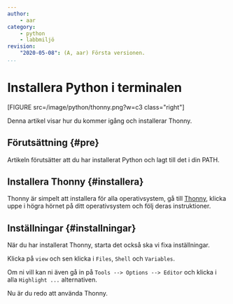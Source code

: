 ```yaml
---
author:
    - aar
category:
    - python
    - labbmiljö
revision:
    "2020-05-08": (A, aar) Första versionen.
...
```

Installera Python i terminalen
==================================

[FIGURE src=/image/python/thonny.png?w=c3 class="right"]

Denna artikel visar hur du kommer igång och installerar Thonny.

<!--more-->



Förutsättning {#pre}
-------------------------------

Artikeln förutsätter att du har installerat Python och lagt till det i din PATH.



Installera Thonny {#installera}
-------------------------------

Thonny är simpelt att installera för alla operativsystem, gå till [Thonny](https://thonny.org/), klicka uppe i högra hörnet på ditt operativsystem och följ deras instruktioner.



Inställningar {#installningar}
-----------------------------

När du har installerat Thonny, starta det också ska vi fixa inställningar.

Klicka på `view` och sen klicka i `Files`, `Shell` och `Variables`.

Om ni vill kan ni även gå in på `Tools --> Options --> Editor` och klicka i alla `Highlight ...` alternativen.

Nu är du redo att använda Thonny.
